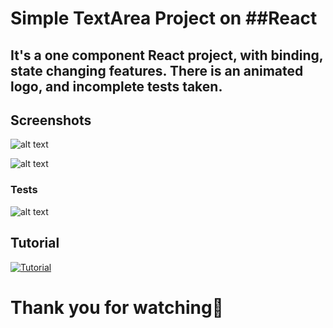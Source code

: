 # Simple TextArea Project on ##React
## It's a one component React project, with binding, state changing features. There is an animated logo, and incomplete tests taken.


## Screenshots
![alt text](https://i.imgur.com/Mqn1Ea1.png)

![alt text](https://i.imgur.com/ZNYN4Af.png)

### Tests
![alt text](https://i.imgur.com/xPuE4gY.png)


## Tutorial
[![Tutorial](https://babsbaseball.com/wp-content/uploads/2020/01/tutorial.jpg)](https://www.youtube.com/watch?v=kxmGlLbJPFk)


# Thank you for watching🙏
